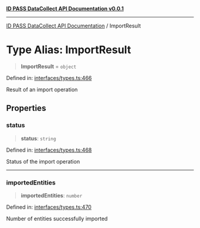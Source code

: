 [**ID PASS DataCollect API Documentation v0.0.1**](../README.md)

***

[ID PASS DataCollect API Documentation](../globals.md) / ImportResult

# Type Alias: ImportResult

> **ImportResult** = `object`

Defined in: [interfaces/types.ts:466](https://github.com/idpass/idpass-data-collect/blob/main/packages/datacollect/src/interfaces/types.ts#L466)

Result of an import operation

## Properties

### status

> **status**: `string`

Defined in: [interfaces/types.ts:468](https://github.com/idpass/idpass-data-collect/blob/main/packages/datacollect/src/interfaces/types.ts#L468)

Status of the import operation

***

### importedEntities

> **importedEntities**: `number`

Defined in: [interfaces/types.ts:470](https://github.com/idpass/idpass-data-collect/blob/main/packages/datacollect/src/interfaces/types.ts#L470)

Number of entities successfully imported
